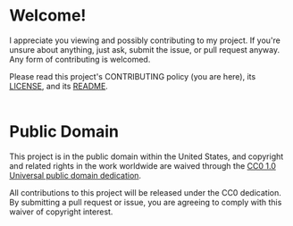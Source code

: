 # **Welcome!**
I appreciate you viewing and possibly contributing to my project. If you're unsure about anything, just ask, submit the issue, or pull request anyway. Any form of contributing is welcomed.<br>

Please read  this project's CONTRIBUTING policy (you are here), its [LICENSE](), and its [README]().<br></br>

# **Public Domain**
This project is in the public domain within the United States, and copyright and related rights in the work worldwide are waived through the [CC0 1.0 Universal public domain dedication](https://creativecommons.org/publicdomain/zero/1.0/).<br>

All contributions to this project will be released under the CC0 dedication. By submitting a pull request or issue, you are agreeing to comply with this waiver of copyright interest.